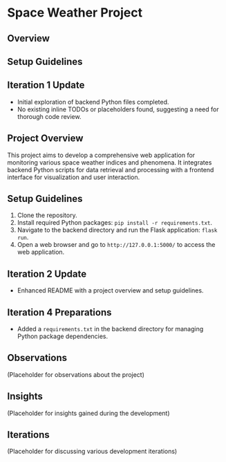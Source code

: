 # Space Weather Project

## Overview

## Setup Guidelines

## Iteration 1 Update
- Initial exploration of backend Python files completed.
- No existing inline TODOs or placeholders found, suggesting a need for thorough code review.

## Project Overview
This project aims to develop a comprehensive web application for monitoring various space weather indices and phenomena. It integrates backend Python scripts for data retrieval and processing with a frontend interface for visualization and user interaction.

## Setup Guidelines
1. Clone the repository.
2. Install required Python packages: `pip install -r requirements.txt`.
3. Navigate to the backend directory and run the Flask application: `flask run`.
4. Open a web browser and go to `http://127.0.0.1:5000/` to access the web application.

## Iteration 2 Update
- Enhanced README with a project overview and setup guidelines.

## Iteration 4 Preparations
- Added a `requirements.txt` in the backend directory for managing Python package dependencies.

## Observations

(Placeholder for observations about the project)

## Insights

(Placeholder for insights gained during the development)

## Iterations

(Placeholder for discussing various development iterations)

